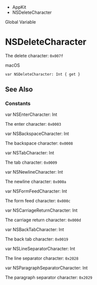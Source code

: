 

- AppKit
-  NSDeleteCharacter 

Global Variable

# NSDeleteCharacter

The delete character: `0x007f`

macOS

``` source
var NSDeleteCharacter: Int { get }
```

## See Also

### Constants

var NSEnterCharacter: Int

The enter character: `0x0003`

var NSBackspaceCharacter: Int

The backspace character: `0x0008`

var NSTabCharacter: Int

The tab character: `0x0009`

var NSNewlineCharacter: Int

The newline character: `0x000a`

var NSFormFeedCharacter: Int

The form feed character: `0x000c`

var NSCarriageReturnCharacter: Int

The carriage return character: `0x000d`

var NSBackTabCharacter: Int

The back tab character: `0x0019`

var NSLineSeparatorCharacter: Int

The line separator character: `0x2028`

var NSParagraphSeparatorCharacter: Int

The paragraph separator character: `0x2029`

